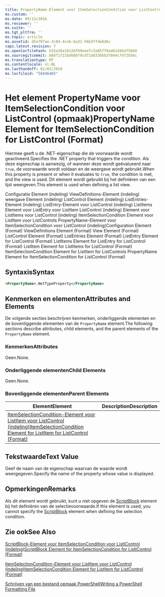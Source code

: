 ```yaml
---
title: PropertyName-Element voor ItemSelectionCondition voor ListControl (indeling) | Microsoft Docs
ms.custom: ''
ms.date: 09/13/2016
ms.reviewer: ''
ms.suite: ''
ms.tgt_pltfrm: ''
ms.topic: article
ms.assetid: d5e707ae-3c84-4ceb-ba31-56b3ffde6d6c
caps.latest.revision: 7
ms.openlocfilehash: b15e26e18126f69eee7c3a857f9a461d4bdf5848
ms.sourcegitcommit: b6871f21bd666f9cd71dd336bb3f844cf472b56c
ms.translationtype: MT
ms.contentlocale: nl-NL
ms.lasthandoff: 02/03/2019
ms.locfileid: "56846485"
---
```

# <a name="propertyname-element-for-itemselectioncondition-for-listcontrol-format"></a><span data-ttu-id="ca2fa-102">Het element PropertyName voor ItemSelectionCondition voor ListControl (opmaak)</span><span class="sxs-lookup"><span data-stu-id="ca2fa-102">PropertyName Element for ItemSelectionCondition for ListControl (Format)</span></span>

<span data-ttu-id="ca2fa-103">Hiermee geeft u de .NET-eigenschap die de voorwaarde wordt geactiveerd.</span><span class="sxs-lookup"><span data-stu-id="ca2fa-103">Specifies the .NET property that triggers the condition.</span></span> <span data-ttu-id="ca2fa-104">Als deze eigenschap is aanwezig, of wanneer deze wordt geëvalueerd naar `true`, de voorwaarde wordt voldaan en de weergave wordt gebruikt.</span><span class="sxs-lookup"><span data-stu-id="ca2fa-104">When this property is present or when it evaluates to `true`, the condition is met, and the view is used.</span></span> <span data-ttu-id="ca2fa-105">Dit element wordt gebruikt bij het definiëren van een lijst weergeven.</span><span class="sxs-lookup"><span data-stu-id="ca2fa-105">This element is used when defining a list view.</span></span>

<span data-ttu-id="ca2fa-106">Configuratie Element (indeling) ViewDefinitions-Element (indeling) weergave Element (indeling) ListControl Element (indeling) ListEntries-Element (indeling) ListEntry-Element voor ListControl (indeling) ListItems Element voor ListEntry voor ListItem ListControl (indeling) Element voor ListItems voor ListControl (indeling) ItemSelectionCondition Element voor ListItem voor ListControls PropertyName-Element voor ItemSelectionCondition voor ListControl (indeling)</span><span class="sxs-lookup"><span data-stu-id="ca2fa-106">Configuration Element (Format) ViewDefinitions Element (Format) View Element (Format) ListControl Element (Format) ListEntries Element (Format) ListEntry Element for ListControl (Format) ListItems Element for ListEntry for ListControl (Format) ListItem Element for ListItems for ListControl (Format) ItemSelectionCondition Element for ListItem for ListControls PropertyName Element for ItemSelectionCondition for ListControl (Format)</span></span>

## <a name="syntax"></a><span data-ttu-id="ca2fa-107">Syntaxis</span><span class="sxs-lookup"><span data-stu-id="ca2fa-107">Syntax</span></span>

```xml
<PropertyName>.NetTypeProperty</PropertyName>
```

## <a name="attributes-and-elements"></a><span data-ttu-id="ca2fa-108">Kenmerken en elementen</span><span class="sxs-lookup"><span data-stu-id="ca2fa-108">Attributes and Elements</span></span>

<span data-ttu-id="ca2fa-109">De volgende secties beschrijven kenmerken, onderliggende elementen en de bovenliggende elementen van de `PropertyName` element.</span><span class="sxs-lookup"><span data-stu-id="ca2fa-109">The following sections describe attributes, child elements, and the parent elements of the `PropertyName` element.</span></span>

### <a name="attributes"></a><span data-ttu-id="ca2fa-110">Kenmerken</span><span class="sxs-lookup"><span data-stu-id="ca2fa-110">Attributes</span></span>

<span data-ttu-id="ca2fa-111">Geen.</span><span class="sxs-lookup"><span data-stu-id="ca2fa-111">None.</span></span>

### <a name="child-elements"></a><span data-ttu-id="ca2fa-112">Onderliggende elementen</span><span class="sxs-lookup"><span data-stu-id="ca2fa-112">Child Elements</span></span>

<span data-ttu-id="ca2fa-113">Geen.</span><span class="sxs-lookup"><span data-stu-id="ca2fa-113">None.</span></span>

### <a name="parent-elements"></a><span data-ttu-id="ca2fa-114">Bovenliggende elementen</span><span class="sxs-lookup"><span data-stu-id="ca2fa-114">Parent Elements</span></span>

|<span data-ttu-id="ca2fa-115">Element</span><span class="sxs-lookup"><span data-stu-id="ca2fa-115">Element</span></span>|<span data-ttu-id="ca2fa-116">Description</span><span class="sxs-lookup"><span data-stu-id="ca2fa-116">Description</span></span>|
|-------------|-----------------|
|[<span data-ttu-id="ca2fa-117">ItemSelectionCondition-Element voor ListItem voor ListControl (indeling)</span><span class="sxs-lookup"><span data-stu-id="ca2fa-117">ItemSelectionCondition Element for ListItem for ListControl (Format)</span></span>](./itemselectioncondition-element-for-listitem-for-listcontrol-format.md)||

## <a name="text-value"></a><span data-ttu-id="ca2fa-118">Tekstwaarde</span><span class="sxs-lookup"><span data-stu-id="ca2fa-118">Text Value</span></span>

<span data-ttu-id="ca2fa-119">Geef de naam van de eigenschap waarvan de waarde wordt weergegeven.</span><span class="sxs-lookup"><span data-stu-id="ca2fa-119">Specify the name of the property whose value is displayed.</span></span>

## <a name="remarks"></a><span data-ttu-id="ca2fa-120">Opmerkingen</span><span class="sxs-lookup"><span data-stu-id="ca2fa-120">Remarks</span></span>

<span data-ttu-id="ca2fa-121">Als dit element wordt gebruikt, kunt u niet opgeven de [ScriptBlock](./scriptblock-element-for-itemselectioncondition-for-listcontrol-format.md) element bij het definiëren van de selectievoorwaarde.</span><span class="sxs-lookup"><span data-stu-id="ca2fa-121">If this element is used, you cannot specify the [ScriptBlock](./scriptblock-element-for-itemselectioncondition-for-listcontrol-format.md) element when defining the selection condition.</span></span>

## <a name="see-also"></a><span data-ttu-id="ca2fa-122">Zie ook</span><span class="sxs-lookup"><span data-stu-id="ca2fa-122">See Also</span></span>

[<span data-ttu-id="ca2fa-123">ScriptBlock-Element voor ItemSelectionCondition voor ListIControl (indeling)</span><span class="sxs-lookup"><span data-stu-id="ca2fa-123">ScriptBlock Element for ItemSelectionCondition for ListIControl (Format)</span></span>](./scriptblock-element-for-itemselectioncondition-for-listcontrol-format.md)

[<span data-ttu-id="ca2fa-124">ItemSelectionCondition-Element voor ListItem voor ListControl (indeling)</span><span class="sxs-lookup"><span data-stu-id="ca2fa-124">ItemSelectionCondition Element for ListItem for ListControl (Format)</span></span>](./itemselectioncondition-element-for-listitem-for-listcontrol-format.md)

[<span data-ttu-id="ca2fa-125">Schrijven van een bestand opmaak PowerShell</span><span class="sxs-lookup"><span data-stu-id="ca2fa-125">Writing a PowerShell Formatting File</span></span>](./writing-a-powershell-formatting-file.md)
